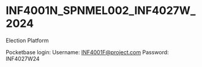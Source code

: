 # INF4001N_SPNMEL002_INF4027W_2024
Election Platform

Pocketbase login:
Username: INF4001F@project.com
Password: INF4027W24
